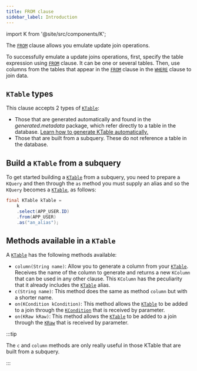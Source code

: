 ```yaml
---
title: FROM clause
sidebar_label: Introduction
---
```


import K from '@site/src/components/K';

The [`FROM`](/docs/update-statement/from/introduction) clause allows you emulate update join operations.

To successfully emulate a update joins operations, first, specify the table expression using [`FROM`](/docs/update-statement/from/introduction) clause. It can be one or several tables.
Then, use columns from the tables that appear in the [`FROM`](/docs/update-statement/from/introduction) clause in the [`WHERE`](/docs/update-statement/where/introduction) clause to join data.

## `KTable` types

This clause accepts 2 types of [`KTable`](/docs/update-statement/update/introduction#ktable-types):

- Those that are generated automatically and found in the _generated.metadata_ package, which refer directly to a table in the database. [Learn how to generate KTable automatically.](/docs/data-manipulation/introduction)
- Those that are built from a subquery. These do not reference a table in the database.

## Build a `KTable` from a subquery

To get started building a [`KTable`](/docs/update-statement/update/introduction#ktable-types) from a subquery, you need to prepare a `KQuery` and then through the `as` method you must supply an alias and so the `KQuery` becomes a [`KTable`](/docs/update-statement/update/introduction#ktable-types), as follows:

```java
final KTable kTable =
    k
    .select(APP_USER.ID)
    .from(APP_USER)
    .as("an_alias");
```

## Methods available in a `KTable`

A [`KTable`](/docs/update-statement/update/introduction#ktable-types) has the following methods available:

- `column(String name)`: Allow you to generate a column from your [`KTable`](/docs/update-statement/update/introduction#ktable-types). Receives the name of the column to generate and returns a new `KColumn` that can be used in any other clause. This `KColumn` has the peculiarity that it already includes the [`KTable`](/docs/update-statement/update/introduction#ktable-types) alias.
- `c(String name)`: This method does the same as method `column` but with a shorter name.
- `on(KCondition kCondition)`: This method allows the [`KTable`](/docs/update-statement/update/introduction#ktable-types) to be added to a join through the [`KCondition`](/docs/misc/kcondition/introduction) that is received by parameter.
- `on(KRaw kRaw)`: This method allows the [`KTable`](/docs/update-statement/update/introduction#ktable-types) to be added to a join through the [`KRaw`](/docs/select-statement/select/introduction#7-kraw) that is received by parameter.

:::tip

The `c` and `column` methods are only really useful in those KTable that are built from a subquery.

:::